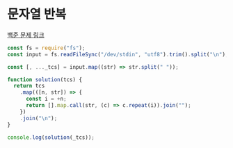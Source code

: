 # 문자열 반복

[백준 문제 링크](https://www.acmicpc.net/problem/2675)

```javascript
const fs = require("fs");
const input = fs.readFileSync("/dev/stdin", "utf8").trim().split("\n");

const [, ..._tcs] = input.map((str) => str.split(" "));

function solution(tcs) {
  return tcs
    .map(([n, str]) => {
      const i = +n;
      return [].map.call(str, (c) => c.repeat(i)).join("");
    })
    .join("\n");
}

console.log(solution(_tcs));
```
